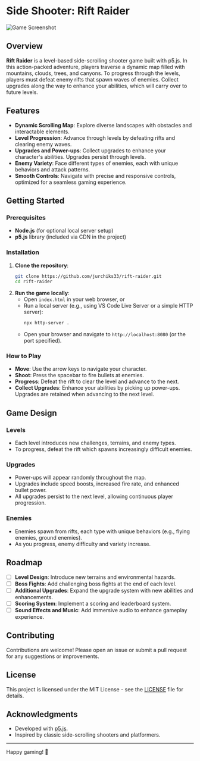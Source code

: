 # Side Shooter: Rift Raider

![Game Screenshot](link_to_screenshot.png) <!-- will come later -->

## Overview
**Rift Raider** is a level-based side-scrolling shooter game built with p5.js. 
In this action-packed adventure, players traverse a dynamic map filled with mountains, clouds, trees, and canyons. 
To progress through the levels, players must defeat enemy rifts that spawn waves of enemies. 
Collect upgrades along the way to enhance your abilities, which will carry over to future levels.

## Features
- **Dynamic Scrolling Map**: Explore diverse landscapes with obstacles and interactable elements.
- **Level Progression**: Advance through levels by defeating rifts and clearing enemy waves.
- **Upgrades and Power-ups**: Collect upgrades to enhance your character's abilities. Upgrades persist through levels.
- **Enemy Variety**: Face different types of enemies, each with unique behaviors and attack patterns.
- **Smooth Controls**: Navigate with precise and responsive controls, optimized for a seamless gaming experience.

## Getting Started

### Prerequisites
- **Node.js** (for optional local server setup)
- **p5.js** library (included via CDN in the project)

### Installation
1. **Clone the repository**:
    ```bash
    git clone https://github.com/jurchiks33/rift-raider.git
    cd rift-raider
    ```
2. **Run the game locally**:
    - Open `index.html` in your web browser, or
    - Run a local server (e.g., using VS Code Live Server or a simple HTTP server):
      ```bash
      npx http-server .
      ```
    - Open your browser and navigate to `http://localhost:8080` (or the port specified).

### How to Play
- **Move**: Use the arrow keys to navigate your character.
- **Shoot**: Press the spacebar to fire bullets at enemies.
- **Progress**: Defeat the rift to clear the level and advance to the next.
- **Collect Upgrades**: Enhance your abilities by picking up power-ups. Upgrades are retained when advancing to the next level.

## Game Design
### Levels
- Each level introduces new challenges, terrains, and enemy types.
- To progress, defeat the rift which spawns increasingly difficult enemies.

### Upgrades
- Power-ups will appear randomly throughout the map.
- Upgrades include speed boosts, increased fire rate, and enhanced bullet power.
- All upgrades persist to the next level, allowing continuous player progression.

### Enemies
- Enemies spawn from rifts, each type with unique behaviors (e.g., flying enemies, ground enemies).
- As you progress, enemy difficulty and variety increase.

## Roadmap
- [ ] **Level Design**: Introduce new terrains and environmental hazards.
- [ ] **Boss Fights**: Add challenging boss fights at the end of each level.
- [ ] **Additional Upgrades**: Expand the upgrade system with new abilities and enhancements.
- [ ] **Scoring System**: Implement a scoring and leaderboard system.
- [ ] **Sound Effects and Music**: Add immersive audio to enhance gameplay experience.

## Contributing
Contributions are welcome! Please open an issue or submit a pull request for any suggestions or improvements.

## License
This project is licensed under the MIT License - see the [LICENSE](LICENSE) file for details.

## Acknowledgments
- Developed with [p5.js](https://p5js.org/).
- Inspired by classic side-scrolling shooters and platformers.

---

Happy gaming! 🚀
